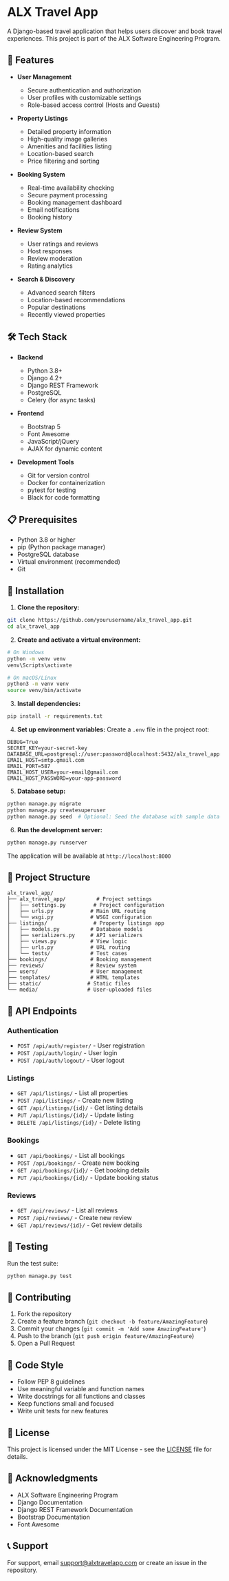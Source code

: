 # ALX Travel App

A Django-based travel application that helps users discover and book travel experiences. This project is part of the ALX Software Engineering Program.

## 🚀 Features

- **User Management**
  - Secure authentication and authorization
  - User profiles with customizable settings
  - Role-based access control (Hosts and Guests)

- **Property Listings**
  - Detailed property information
  - High-quality image galleries
  - Amenities and facilities listing
  - Location-based search
  - Price filtering and sorting

- **Booking System**
  - Real-time availability checking
  - Secure payment processing
  - Booking management dashboard
  - Email notifications
  - Booking history

- **Review System**
  - User ratings and reviews
  - Host responses
  - Review moderation
  - Rating analytics

- **Search & Discovery**
  - Advanced search filters
  - Location-based recommendations
  - Popular destinations
  - Recently viewed properties

## 🛠️ Tech Stack

- **Backend**
  - Python 3.8+
  - Django 4.2+
  - Django REST Framework
  - PostgreSQL
  - Celery (for async tasks)

- **Frontend**
  - Bootstrap 5
  - Font Awesome
  - JavaScript/jQuery
  - AJAX for dynamic content

- **Development Tools**
  - Git for version control
  - Docker for containerization
  - pytest for testing
  - Black for code formatting

## 📋 Prerequisites

- Python 3.8 or higher
- pip (Python package manager)
- PostgreSQL database
- Virtual environment (recommended)
- Git

## 🚀 Installation

1. **Clone the repository:**
```bash
git clone https://github.com/yourusername/alx_travel_app.git
cd alx_travel_app
```

2. **Create and activate a virtual environment:**
```bash
# On Windows
python -m venv venv
venv\Scripts\activate

# On macOS/Linux
python3 -m venv venv
source venv/bin/activate
```

3. **Install dependencies:**
```bash
pip install -r requirements.txt
```

4. **Set up environment variables:**
Create a `.env` file in the project root:
```env
DEBUG=True
SECRET_KEY=your-secret-key
DATABASE_URL=postgresql://user:password@localhost:5432/alx_travel_app
EMAIL_HOST=smtp.gmail.com
EMAIL_PORT=587
EMAIL_HOST_USER=your-email@gmail.com
EMAIL_HOST_PASSWORD=your-app-password
```

5. **Database setup:**
```bash
python manage.py migrate
python manage.py createsuperuser
python manage.py seed  # Optional: Seed the database with sample data
```

6. **Run the development server:**
```bash
python manage.py runserver
```

The application will be available at `http://localhost:8000`

## 📁 Project Structure

```
alx_travel_app/
├── alx_travel_app/          # Project settings
│   ├── settings.py         # Project configuration
│   ├── urls.py            # Main URL routing
│   └── wsgi.py            # WSGI configuration
├── listings/               # Property listings app
│   ├── models.py          # Database models
│   ├── serializers.py     # API serializers
│   ├── views.py           # View logic
│   ├── urls.py            # URL routing
│   └── tests/             # Test cases
├── bookings/              # Booking management
├── reviews/               # Review system
├── users/                 # User management
├── templates/             # HTML templates
├── static/               # Static files
└── media/                # User-uploaded files
```

## 🔌 API Endpoints

### Authentication
- `POST /api/auth/register/` - User registration
- `POST /api/auth/login/` - User login
- `POST /api/auth/logout/` - User logout

### Listings
- `GET /api/listings/` - List all properties
- `POST /api/listings/` - Create new listing
- `GET /api/listings/{id}/` - Get listing details
- `PUT /api/listings/{id}/` - Update listing
- `DELETE /api/listings/{id}/` - Delete listing

### Bookings
- `GET /api/bookings/` - List all bookings
- `POST /api/bookings/` - Create new booking
- `GET /api/bookings/{id}/` - Get booking details
- `PUT /api/bookings/{id}/` - Update booking status

### Reviews
- `GET /api/reviews/` - List all reviews
- `POST /api/reviews/` - Create new review
- `GET /api/reviews/{id}/` - Get review details

## 🧪 Testing

Run the test suite:
```bash
python manage.py test
```

## 🤝 Contributing

1. Fork the repository
2. Create a feature branch (`git checkout -b feature/AmazingFeature`)
3. Commit your changes (`git commit -m 'Add some AmazingFeature'`)
4. Push to the branch (`git push origin feature/AmazingFeature`)
5. Open a Pull Request

## 📝 Code Style

- Follow PEP 8 guidelines
- Use meaningful variable and function names
- Write docstrings for all functions and classes
- Keep functions small and focused
- Write unit tests for new features

## 📄 License

This project is licensed under the MIT License - see the [LICENSE](LICENSE) file for details.

## 🙏 Acknowledgments

- ALX Software Engineering Program
- Django Documentation
- Django REST Framework Documentation
- Bootstrap Documentation
- Font Awesome

## 📞 Support

For support, email support@alxtravelapp.com or create an issue in the repository. 